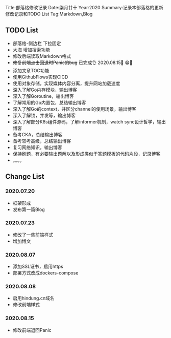 Title:部落格修改记录
Date:柒月廿十
Year:2020
Summary:记录本部落格的更新修改记录和TODO List
Tag:Markdown,Blog


## TODO List

- 部落格-侧边栏 下拉固定
- 大海 增加搜索功能
- 修改后端读取Markdown格式
- ~~修复前端点击回退时Panic的bug~~ 已完成👌 2020.08.15📅 😁🎉
- 添加文章TOC功能
- 使用GithubFlows实现CICD
- 使用对象存储，实现媒体内容分离，提升网站加载速度
- 深入了解Go内存模块，输出博客
- 深入了解Goroutine，输出博客
- 了解常用的Go内置包，总结输出博客
- 深入了解Go的context，并区分channel的使用场景，输出博客
- 深入了解锁，并发等，输出博客
- 深入了解部分K8s组件源码，了解informer机制，watch sync设计哲学，输出博客
- 备考CKA，总结输出博客
- 备考软考高级，总结输出博客
- 复习网络知识，输出博客
- 保持刷题，有必要输出题解以及形成类似于答题模板的代码片段，记录博客
- 。。。。

## Change List

### 2020.07.20

- 框架形成
- 发布第一篇Blog

### 2020.07.23

- 修改了一些前端样式
- 增加博文

### 2020.08.07

- 添加SSL证书，启用https
- 部署方式改成dockers-compose

### 2020.08.08

- 启用hindung.cn域名
- 修改前端样式

### 2020.08.15

- 修改前端退回Panic
